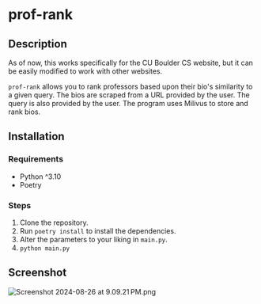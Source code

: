 # prof-rank

## Description

As of now, this works specifically for the CU Boulder CS website, but it can be easily modified to work with other
websites.

`prof-rank` allows you to rank professors based upon their bio's similarity to a given query. The bios are scraped from
a URL provided by the user. The query is also provided by the user. The program uses Milivus to store and rank bios.

## Installation

### Requirements

- Python ^3.10
- Poetry

### Steps

1. Clone the repository.
2. Run `poetry install` to install the dependencies.
3. Alter the parameters to your liking in `main.py`.
4. `python main.py`

## Screenshot
![Screenshot 2024-08-26 at 9.09.21 PM.png](imgs/Screenshot%202024-08-26%20at%209.09.21%E2%80%AFPM.png)
